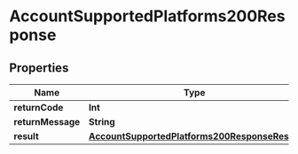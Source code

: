 

# AccountSupportedPlatforms200Response


## Properties

Name | Type | Description | Notes
------------ | ------------- | ------------- | -------------
**returnCode** | **Int** |  |  [optional]
**returnMessage** | **String** |  |  [optional]
**result** | [**AccountSupportedPlatforms200ResponseResult**](AccountSupportedPlatforms200ResponseResult.md) |  |  [optional]



